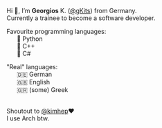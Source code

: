 <p>
  Hi 👋, I’m <strong>Georgios</strong> K. (<a href=https://github.com/gkits>@gKits</a>) from Germany.
  <br>Currently a trainee to become a software developer.
<p>
  Favourite programming languages:
  <br>&nbsp;&nbsp;&nbsp;&nbsp;&nbsp;&nbsp;🥇 Python
  <br>&nbsp;&nbsp;&nbsp;&nbsp;&nbsp;&nbsp;🥈 C++
  <br>&nbsp;&nbsp;&nbsp;&nbsp;&nbsp;&nbsp;🥉 C#
<p>
  "Real" languages:
  <br>&nbsp;&nbsp;&nbsp;&nbsp;&nbsp;&nbsp;🇩🇪 German
  <br>&nbsp;&nbsp;&nbsp;&nbsp;&nbsp;&nbsp;🇬🇧 English
  <br>&nbsp;&nbsp;&nbsp;&nbsp;&nbsp;&nbsp;🇬🇷 (some) Greek
<p>
  <br>Shoutout to <a href=https://github.com/kimhep>@kimhep</a>❤️
  <br>I use Arch btw.
<!---
gKits/gKits is a ✨ special ✨ repository because its `README.md` (this file) appears on your GitHub profile.
You can click the Preview link to take a look at your changes.
--->

